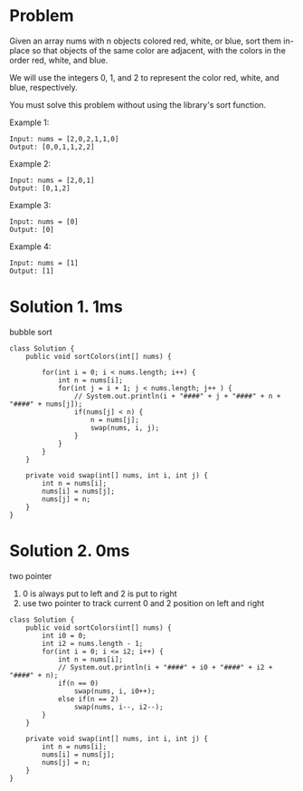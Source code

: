 # Problem

Given an array nums with n objects colored red, white, or blue, sort them in-place so that objects of the same color are adjacent, with the colors in the order red, white, and blue.

We will use the integers 0, 1, and 2 to represent the color red, white, and blue, respectively.

You must solve this problem without using the library's sort function.

 

Example 1:
```
Input: nums = [2,0,2,1,1,0]
Output: [0,0,1,1,2,2]
```
Example 2:
```
Input: nums = [2,0,1]
Output: [0,1,2]
```
Example 3:
```
Input: nums = [0]
Output: [0]
```
Example 4:
```
Input: nums = [1]
Output: [1]
```

# Solution 1. 1ms
bubble sort

```
class Solution {
    public void sortColors(int[] nums) {
        
        for(int i = 0; i < nums.length; i++) {
            int n = nums[i];
            for(int j = i + 1; j < nums.length; j++ ) {
                // System.out.println(i + "####" + j + "####" + n + "####" + nums[j]);
                if(nums[j] < n) {
                    n = nums[j];
                    swap(nums, i, j);
                }
            }
        }
    }
    
    private void swap(int[] nums, int i, int j) {
        int n = nums[i];
        nums[i] = nums[j];
        nums[j] = n;
    }
}
```

# Solution 2. 0ms
two pointer
1. 0 is always put to left and 2 is put to right
2. use two pointer to track current 0 and 2 position on left and right
```
class Solution {
    public void sortColors(int[] nums) {
        int i0 = 0; 
        int i2 = nums.length - 1;
        for(int i = 0; i <= i2; i++) {
            int n = nums[i];
            // System.out.println(i + "####" + i0 + "####" + i2 + "####" + n);
            if(n == 0) 
                swap(nums, i, i0++);
            else if(n == 2)
                swap(nums, i--, i2--);
        }
    }
    
    private void swap(int[] nums, int i, int j) {
        int n = nums[i];
        nums[i] = nums[j];
        nums[j] = n;
    }
}
```
